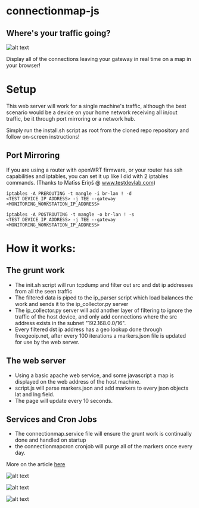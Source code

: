 # connectionmap-js
## Where's your traffic going?

![alt text](https://i.imgur.com/E4649LF.png "Connection Map")

Display all of the connections leaving your gateway in real time on a map in your browser!

# Setup 

This web server will work for a single machine's traffic, although the best scenario would be a device on your home network receiving all in/out traffic, be it through port mirroring or a network hub.

Simply run the install.sh script as root from the cloned repo repository and follow on-screen instructions!

## Port Mirroring

If you are using a router with openWRT firmware, or your router has ssh capabilities and iptables, you can set it up like I did with 2 iptables commands. (Thanks to Matīss Eriņš @ www.testdevlab.com)

` iptables -A PREROUTING -t mangle -i br-lan ! -d <TEST_DEVICE_IP_ADDRESS> -j TEE --gateway <MONITORING_WORKSTATION_IP_ADDRESS> `

` iptables -A POSTROUTING -t mangle -o br-lan ! -s <TEST_DEVICE_IP_ADDRESS> -j TEE --gateway <MONITORING_WORKSTATION_IP_ADDRESS> `

# How it works:

## The grunt work
- The init.sh script will run tcpdump and filter out src and dst ip addresses from all the seen traffic
- The filtered data is piped to the ip_parser script which load balances the work and sends it to the ip_collector.py server
- The ip_collector.py server will add another layer of filtering to ignore the traffic of the host device, and only add connections where the src address exists in the subnet "192.168.0.0/16".
- Every filtered dst ip address has a geo lookup done through freegeoip.net, after every 100 iterations a markers.json file is updated for use by the web server.

## The web server
- Using a basic apache web service, and some javascript a map is displayed on the web address of the host machine.
- script.js will parse markers.json and add markers to every json objects lat and lng field.
- The page will update every 10 seconds.

## Services and Cron Jobs
- The connectionmap.service file will ensure the grunt work is continually done and handled on startup
- the connectionmapcron cronjob will purge all of the markers once every day.

More on the article <a href="https://www.testdevlab.com/blog/2017/08/setting-up-router-traffic-mirroring-to-wireshark/">here</a> 

![alt text](https://i.imgur.com/eXG98TO.png "Marker description for connected servers")

![alt text](https://i.imgur.com/2Ya53rs.png "Side Panel navigation for overview of all local IP's")

![alt text](https://i.imgur.com/vncXZuw.jpg "Connection Map")
